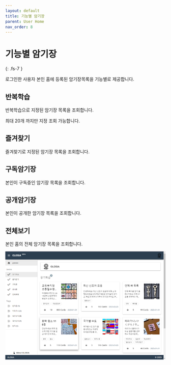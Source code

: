 ```yaml
---
layout: default
title: 기능별 암기장
parent: User Home
nav_order: 8
---
```


# 기능별 암기장
{: .fs-7 }

로그인한 사용자 본인 홈에 등록된 암기장목록을 기능별로 제공합니다.

## 반복학습

반복학습으로 지정된 암기장 목록을 조회합니다.

최대 20개 까지만 지정 조회 가능합니다.

## 즐겨찾기

즐겨찾기로 지정된 암기장 목록을 조회합니다.

## 구독암기장

본인이 구독중인 암기장 목록을 조회합니다.

## 공개암기장

본인이 공개한 암기장 목록을 조회합니다.

## 전체보기

본인 홈의 전체 암기장 목록을 조회합니다.

![decks-list](/assets/images/user/decks_list_ko.png)
